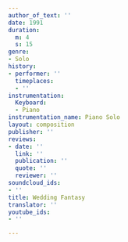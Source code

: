 ```yaml
---
author_of_text: ''
date: 1991
duration:
  m: 4
  s: 15
genre:
- Solo
history:
- performer: ''
  timeplaces:
  - ''
instrumentation:
  Keyboard:
  - Piano
instrumentation_name: Piano Solo
layout: composition
publisher: ''
reviews:
- date: ''
  link: ''
  publication: ''
  quote: ''
  reviewer: ''
soundcloud_ids:
- ''
title: Wedding Fantasy
translator: ''
youtube_ids:
- ''

---
```

